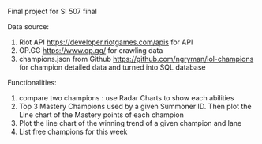 Final project for SI 507 final

Data source:
1. Riot API https://developer.riotgames.com/apis for API 
2. OP.GG https://www.op.gg/ for crawling data
3. champions.json from Github https://github.com/ngryman/lol-champions for champion detailed data and turned into SQL database


Functionalities:
1. compare two champions : use Radar Charts to show each abilities
2. Top 3 Mastery Champions used by a given Summoner ID. Then plot the Line chart of the Mastery points of each champion
3. Plot the line chart of the winning trend of a given champion and lane
4. List free champions for this week 

